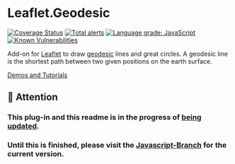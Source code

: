 # Leaflet.Geodesic

[![Coverage Status](https://coveralls.io/repos/github/henrythasler/Leaflet.Geodesic/badge.svg?branch=master)](https://coveralls.io/github/henrythasler/Leaflet.Geodesic?branch=master) [![Total alerts](https://img.shields.io/lgtm/alerts/g/henrythasler/Leaflet.Geodesic.svg?logo=lgtm&logoWidth=18)](https://lgtm.com/projects/g/henrythasler/Leaflet.Geodesic/alerts/) [![Language grade: JavaScript](https://img.shields.io/lgtm/grade/javascript/g/henrythasler/Leaflet.Geodesic.svg?logo=lgtm&logoWidth=18)](https://lgtm.com/projects/g/henrythasler/Leaflet.Geodesic/context:javascript) [![Known Vulnerabilities](https://snyk.io/test/github/henrythasler/Leaflet.Geodesic/badge.svg?targetFile=package.json)](https://snyk.io/test/github/henrythasler/Leaflet.Geodesic?targetFile=package.json)


Add-on for [Leaflet](http://leafletjs.com/) to draw [geodesic](http://en.wikipedia.org/wiki/Geodesics_on_an_ellipsoid) lines and great circles. A geodesic line is the shortest path between two given positions on the earth surface.

[Demos and Tutorials](https://blog.cyclemap.link/Leaflet.Geodesic/)

## 🔴 Attention
### This plug-in and this readme is in the progress of [being updated](https://github.com/henrythasler/Leaflet.Geodesic/issues/40).

### Until this is finished, please visit the [Javascript-Branch](https://github.com/henrythasler/Leaflet.Geodesic/tree/javascript) for the current version.